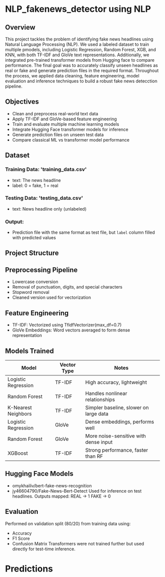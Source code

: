 # NLP_fakenews_detector using NLP

## Overview
This project tackles the problem of identifying fake news headlines using Natural Language Processing (NLP). We used a labeled dataset to train multiple pmodels, including Logistic Regression, Random Forest, XGB, and KNN, with both TF-IDF and GloVe text representations. Additionally, we integrated pre-trained transformer models from Hugging face to compare performance. The final goal was to accurately classify unseen headlines as real or fake and generate prediction files in the required format. Throughout the process, we applied data cleaning, feature engineering, model evaluation and inference techniques to build a robust fake news detecction pipeline.
 
## Objectives
- Clean and preprocess real-world text data
- Apply TF-IDF and GloVe-based feature engineering
- Train and evaluate multiple machine learning models
- Integrate Hugging Face transformer models for inference
- Generate prediction files on unseen test data
- Compare classical ML vs transformer model performance

## Dataset
### Training Data: 'training_data.csv'
- text: The news headline
- label: 0 = fake, 1 = real

### Testing Data: 'testing_data.csv'
- text: News headline only (unlabeled)

### Output: 
- Prediction file with the same format as test file, but `label` column filled with predicted values

## Project Structure


## Preprocessing Pipeline
- Lowercase conversion
- Removal of punctuation, digits, and special characters
- Stopword removal
- Cleaned version used for vectorization

## Feature Engineering
- TF-IDF: Vectorized using TfidfVectorizer(max_df=0.7)
- GloVe Embeddings: Word vectors averaged to form dense representation

## Models Trained
| Model               | Vector Type  | Notes                                  |
| ------------------- | ------------ | -------------------------------------- |
| Logistic Regression | TF-IDF       | High accuracy, lightweight             |
| Random Forest       | TF-IDF       | Handles nonlinear relationships        |
| K-Nearest Neighbors | TF-IDF       | Simpler baseline, slower on large data |
| Logistic Regression | GloVe        | Dense embeddings, performs well        |
| Random Forest       | GloVe        | More noise-sensitive with dense input  |
| XGBoost             | TF-IDF       | Strong performance, faster than RF     |


## Hugging Face Models
- omykhailiv/bert-fake-news-recognition
- jy46604790/Fake-News-Bert-Detect
Used for inference on test headlines. Outputs mapped:
REAL → 1
FAKE → 0

## Evaluation
Performed on validation split (80/20) from training data using:
- Accuracy
- F1 Score
- Confusion Matrix
Transformers were not trained further but used directly for test-time inference.

# Predictions